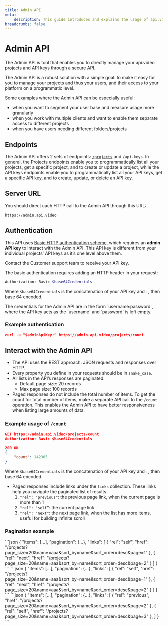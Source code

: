 ```yaml
---
title: Admin API
meta: 
    description: This guide introduces and explains the usage of api.video's Admin API.
breadcrumbs: false
---
```


# Admin API

The Admin API is tool that enables you to directly manage your api.video projects and API keys through a secure API. 

The Admin API is a robust solution with a simple goal: to make it easy for you to manage your projects and thus your users, and their access to your platform on a programmatic level.

Some examples where the Admin API can be especially useful:

- when you want to segment your user base and measure usage more granularly
- when you work with multiple clients and want to enable them separate access to different projects
- when you have users needing different folders/projects

## Endpoints

The Admin API offers 2 sets of endpoints: [`/projects`](/reference/admin-api/Projects) and `/api-keys`. In general, the Projects endpoints enable you to programmatically list all your projects, get a specific project, and to create or update a project, while the API keys endpoints enable you to programmatically list all your API keys, get a specific API key, and to create, update, or delete an API key.  

## Server URL

You should direct cach HTTP call to the Admin API through this URL:

`https://admin.api.video`

## Authentication

This API uses [Basic HTTP authentication scheme](https://datatracker.ietf.org/doc/html/rfc7617), which requires an **admin API key** to interact with the Admin API.  This API key is different from your individual projects’ API keys as it’s one level above them.

<Callout pad="2" type="success">
Contact the Customer support team to receive your API key.
</Callout>

The basic authentication requires adding an HTTP header in your request:

```bash
Authorization: Basic $base64Credentials
```

Where `$base64Credentials` is the concatenation of your API key and `:`, then base 64 encoded. 

<Callout pad="2" type="success">
The credentials for the Admin API are in the form `username:password`, where the API key acts as the `username` and `password` is left empty.
</Callout>

### Example authentication

```json
curl -u "$adminApiKey:" https://admin.api.video/projects/count
```

## Interact with the Admin API

- The API uses the REST approach: JSON requests and responses over HTTP.
- Every property you define in your requests should be in `snake_case`.
- All lists in the API’s responses are paginated:
    - Default page size: 20 records
    - Max page size: 100 records
- Paged responses do not include the total number of items. To get the count for total number of items, make a separate API call to the `/count` operation. This enables the Admin API to have better responsiveness when listing large amounts of data.

### Example usage of `/count`

```json
GET https://admin.api.video/projects/count
Authorization: Basic $base64Credentials

200 OK
{
	"count": 142305
}
```
Where `$base64Credentials` is the concatenation of your API key and `:`, then base 64 encoded.

- Paged responses include links under the `links` collection. These links help you navigate the paginated list of results.
    1. `"rel": "previous"`: the previous page link, when the current page is more than 1
    2. `"rel": "self”`: the current page link
    3. `"rel": "next"`: the next page link, when the list has more items, useful for building infinite scroll
    
### Pagination example
    
<Tabs>
    <Tab title="Page 1/3">
    ```json
        {
            "items": [...],
            "pagination": {...},
            "links": [
                {
                    "rel": "self",
                    "href": "/projects?page_size=20&name=aaa&sort_by=name&sort_order=desc&page=1"
                },
                {
                    "rel": "next",
                    "href": "/projects?page_size=20&name=aaa&sort_by=name&sort_order=desc&page=2"
                }
            ]
        }
    ```
    </Tab>
    <Tab title="Page 2/3">
    ```json
        {
            "items": [...],
            "pagination": {...},
            "links": [
                {
                    "rel": "self",
                    "href": "/projects?page_size=20&name=aaa&sort_by=name&sort_order=desc&page=1"
                },
                {
                    "rel": "next",
                    "href": "/projects?page_size=20&name=aaa&sort_by=name&sort_order=desc&page=2"
                }
            ]
        }
    ```
    </Tab>
    <Tab title="Page 3/3">
    ```json
        {
            "items": [...],
            "pagination": {...},
            "links": [
                {
                    "rel": "previous",
                    "href": "/projects?page_size=20&name=aaa&sort_by=name&sort_order=desc&page=2"
                },
                {
                    "rel": "self",
                    "href": "/projects?page_size=20&name=aaa&sort_by=name&sort_order=desc&page=3"
                },
            ]
        }
    ```
    </Tab>
</Tabs>